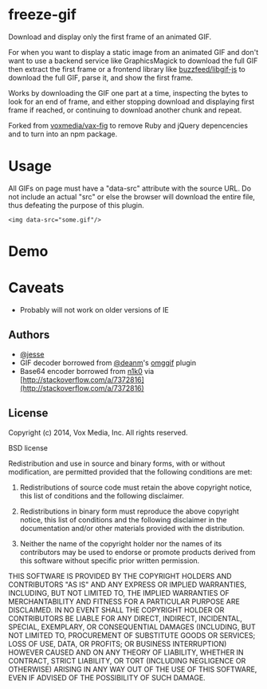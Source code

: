freeze-gif
===
Download and display only the first frame of an animated GIF.

For when you want to display a static image from an animated GIF and don't want to use a backend service like GraphicsMagick to download the full GIF then extract the first frame or a frontend library like [buzzfeed/libgif-js](https://github.com/buzzfeed/libgif-js) to download the full GIF, parse it, and show the first frame.

Works by downloading the GIF one part at a time, inspecting the bytes to look for an end of frame, and either stopping download and displaying first frame if reached, or continuing to download another chunk and repeat.

Forked from [voxmedia/vax-fig](https://github.com/voxmedia/vax-fig) to remove Ruby and jQuery depencencies and to turn into an npm package.

Usage
====
All GIFs on page must have a "data-src" attribute with the source URL. Do not include an actual "src" or else the browser will download the entire file, thus defeating the purpose of this plugin.
```
<img data-src="some.gif"/>
```

Demo
====

Caveats
====
- Probably will not work on older versions of IE

## Authors

- [@jesse](https://github.com/jesse)
- GIF decoder borrowed from [@deanm](https://github.com/deanm)'s [omggif](https://github.com/deanm/omggif/blob/master/omggif.js) plugin
- Base64 encoder borrowed from [n1k0](https://github.com/n1k0) via [http://stackoverflow.com/a/7372816](http://stackoverflow.com/a/7372816)

## License 

Copyright (c) 2014, Vox Media, Inc.
All rights reserved.

BSD license

Redistribution and use in source and binary forms, with or without modification, are permitted provided that the following conditions are met:

1. Redistributions of source code must retain the above copyright notice, this list of conditions and the following disclaimer.

2. Redistributions in binary form must reproduce the above copyright notice, this list of conditions and the following disclaimer in the documentation and/or other materials provided with the distribution.

3. Neither the name of the copyright holder nor the names of its contributors may be used to endorse or promote products derived from this software without specific prior written permission.

THIS SOFTWARE IS PROVIDED BY THE COPYRIGHT HOLDERS AND CONTRIBUTORS "AS IS" AND ANY EXPRESS OR IMPLIED WARRANTIES, INCLUDING, BUT NOT LIMITED TO, THE IMPLIED WARRANTIES OF MERCHANTABILITY AND FITNESS FOR A PARTICULAR PURPOSE ARE DISCLAIMED. IN NO EVENT SHALL THE COPYRIGHT HOLDER OR CONTRIBUTORS BE LIABLE FOR ANY DIRECT, INDIRECT, INCIDENTAL, SPECIAL, EXEMPLARY, OR CONSEQUENTIAL DAMAGES (INCLUDING, BUT NOT LIMITED TO, PROCUREMENT OF SUBSTITUTE GOODS OR SERVICES; LOSS OF USE, DATA, OR PROFITS; OR BUSINESS INTERRUPTION) HOWEVER CAUSED AND ON ANY THEORY OF LIABILITY, WHETHER IN CONTRACT, STRICT LIABILITY, OR TORT (INCLUDING NEGLIGENCE OR OTHERWISE) ARISING IN ANY WAY OUT OF THE USE OF THIS SOFTWARE, EVEN IF ADVISED OF THE POSSIBILITY OF SUCH DAMAGE.

